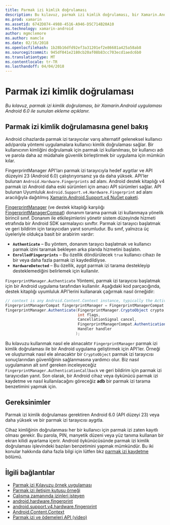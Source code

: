 ```yaml
---
title: Parmak izi kimlik doğrulaması
description: Bu kılavuz, parmak izi kimlik doğrulaması, bir Xamarin.Android uygulaması Android 6.0 ile sunulan ekleme açıklanır.
ms.prod: xamarin
ms.assetid: 6742D874-4988-4516-A946-D5C714B20A10
ms.technology: xamarin-android
author: mgmclemore
ms.author: mamcle
ms.date: 02/16/2018
ms.openlocfilehash: 1b28b16dfd92ef3a31201ef2e86681a425a58ab8
ms.sourcegitcommit: 945df041e2180cb20af08b83cc703ecd1aedc6b0
ms.translationtype: MT
ms.contentlocale: tr-TR
ms.lasthandoff: 04/04/2018
---
```

# <a name="fingerprint-authentication"></a>Parmak izi kimlik doğrulaması

_Bu kılavuz, parmak izi kimlik doğrulaması, bir Xamarin.Android uygulaması Android 6.0 ile sunulan ekleme açıklanır._


## <a name="fingerprint-authentication-overview"></a>Parmak izi kimlik doğrulamasına genel bakış

Android cihazlarda parmak izi tarayıcılar varış alternatif geleneksel kullanıcı adı/parola yöntemi uygulamalara kullanıcı kimlik doğrulaması sağlar. Bir kullanıcının kimliğini doğrulamak için parmak izi kullanılması, bir kullanıcı adı ve parola daha az müdahale güvenlik birleştirmek bir uygulama için mümkün kılar.

FingerprintManager API'ları parmak izi tarayıcıyla hedef aygıtlar ve API düzeyini 23 (Android 6.0) çalıştırıyorsanız ya da daha yüksek. API'ler bulunan `Android.Hardware.Fingerprints` ad alanı. Android destek kitaplığı v4 parmak izi Android daha eski sürümleri için amacı API sürümleri sağlar. API bulunan Uyumluluk `Android.Support.v4.Hardware.Fingerprint` ad alanı aracılığıyla dağıtılmış [Xamarin.Android.Support.v4 NuGet paketi](https://www.nuget.org/packages/Xamarin.Android.Support.v4/).

[FingerprintManager](http://developer.android.com/reference/android/hardware/fingerprint/FingerprintManager.html) (ve destek kitaplığı karşılığı [FingerprintManagerCompat](http://developer.android.com/reference/android/support/v4/hardware/fingerprint/FingerprintManagerCompat.html)) donanım tarama parmak izi kullanmaya yönelik birincil sınıf. Donanım ile etkileşimlerini yönetir sistem düzeyinde hizmeti etrafında bir Android SDK sarmalayıcı sınıftır. Parmak izi tarayıcı başlatmak ve geri bildirim için tarayıcıdan yanıt sorumludur. Bu sınıf, yalnızca üç üyeleriyle oldukça basit bir arabirim vardır:

* **`Authenticate`** &ndash; Bu yöntem, donanım tarayıcı başlatmak ve kullanıcı parmak izini taramak bekleyen arka planda hizmetini başlatın.
* **`EnrolledFingerprints`** &ndash; Bu özellik döndürülecek `true` kullanıcı cihazı ile bir veya daha fazla parmak izi kaydedildiyse.
* **`HardwareDetected`** &ndash; Bu özellik, aygıt parmak izi tarama destekleyip desteklemediğini belirlemek için kullanılır.

`FingerprintManager.Authenticate` Yöntemi, parmak izi tarayıcısı başlatmak için bir Android uygulama tarafından kullanılır. Aşağıdaki kod parçacığında, destek kitaplığı uyumluluk API'lerini kullanarak çağırmak nasıl örneğidir:

```csharp
// context is any Android.Content.Context instance, typically the Activity 
FingerprintManagerCompat fingerprintManager = FingerprintManagerCompat.From(context);
fingerprintManager.Authenticate(FingerprintManager.CryptoObject crypto,
                                int flags,
                                CancellationSignal cancel,
                                FingerprintManagerCompat.AuthenticationCallback callback,
                                Handler handler
                               );
```

Bu kılavuzu kullanmak nasıl ele alınacaktır `FingerprintManager` parmak izi kimlik doğrulaması ile bir Android uygulama geliştirmek için API'ler. Örneği ve oluşturmak nasıl ele alınacaktır bir `CryptoObject` parmak izi tarayıcısı sonuçlarından güvenliğinin sağlanmasına yardımcı olur. Biz nasıl uygulamanın alt sınıf gereken inceleyeceğiz `FingerprintManager.AuthenticationCallback` ve geri bildirim için parmak izi tarayıcıdan yanıt. Son olarak, bir Android cihaz veya öykünücü parmak izi kaydetme ve nasıl kullanılacağını göreceğiz **adb** bir parmak izi tarama benzetimini yapmak için.

## <a name="requirements"></a>Gereksinimler

Parmak izi kimlik doğrulaması gerektiren Android 6.0 (API düzeyi 23) veya daha yüksek ve bir parmak izi tarayıcısı aygıtla. 

Cihaz kimliğinin doğrulanması her bir kullanıcı için parmak izi zaten kayıtlı olması gerekir. Bu parola, PIN, manyetik düzeni veya yüz tanıma kullanan bir ekran kilidi ayarlama içerir. Android öykünücüsünde parmak izi kimlik doğrulaması işlevindeki bazıları benzetimini yapmak mümkündür.  Bu iki konular hakkında daha fazla bilgi için lütfen bkz [parmak izi kaydetme](enrolling-fingerprint.md) bölümü. 






## <a name="related-links"></a>İlgili bağlantılar

- [Parmak izi Kılavuzu örnek uygulaması](https://developer.xamarin.com/samples/monodroid/FingerprintGuide/)
- [Parmak izi iletişim kutusu örneği](https://developer.xamarin.com/samples/monodroid/android-m/FingerprintDialog/)
- [Çalışma zamanında izinleri isteyen](http://developer.android.com/training/permissions/requesting.html)
- [android.hardware.fingerprint](http://developer.android.com/reference/android/hardware/fingerprint/package-summary.html)
- [android.support.v4.hardware.fingerprint](http://developer.android.com/reference/android/support/v4/hardware/fingerprint/package-summary.html)
- [Android.Content.Context](https://developer.xamarin.com/api/type/Android.Content.Context/)
- [Parmak izi ve ödemeleri API (video)](https://youtu.be/VOn7VrTRlA4)
